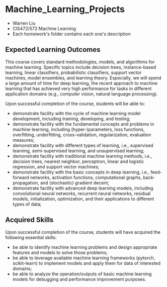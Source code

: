 # Machine_Learning_Projects
- Warren Liu
- CIS472/572 Machine Learning
- Each homework's folder contains each one's description

## Expected Learning Outcomes

This course covers standard methodologies, models, and algorithms for machine learning. Specific topics include decision trees, instance-based learning, linear classifiers, probabilistic classifiers, support vector machines, model ensembles, and learning theory. Especially, we will spend a large amount of time for deep learning, the recent approach to machine learning that has achieved very high performance for tasks in different application domains (e.g., computer vision, natural language processing).

Upon successful completion of the course, students will be able to:

- demonstrate facility with the cycle of machine learning model development, including training, developing, and testing;
- demonstrate facility with the fundamental concepts and problems in machine learning, including (hyper-)parameters, loss functions, overfitting, underfitting, cross-validation, regularization, evaluation measures;
- demonstrate facility with different types of learning, i.e., supervised learning, semi-supervised learning, and unsupervised learning;
- demonstrate facility with traditional machine learning methods, i.e., decision trees, nearest neighbor, perceptron, linear and logistic regression, and support vector machines;
- demonstrate facility with the basic concepts in deep learning, i.e., feed-forward networks, activation functions, computational graphs, back-propagation, and (stochastic) gradient decent;
- demonstrate facility with advanced deep learning models, including convolutional neural networks, recurrent neural networks, residual models, initialization, optimization, and their applications to different types of data;

## Acquired Skills

Upon successful completion of the course, students will have acquired the following essential skills:

- be able to identify machine learning problems and design appropriate features and models to solve those problems;
- be able to leverage available machine learning frameworks (pytorch, scikit-learn) to implement models and apply them for data of interested domains;
- be able to analyze the operation/outputs of basic machine learning models for debugging and performance improvement purposes.